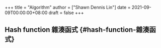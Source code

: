 +++
title = "Algorithm"
author = ["Shawn Dennis Lin"]
date = 2021-09-09T00:00:00+08:00
draft = false
+++

## Hash function 雜湊函式 {#hash-function-雜湊函式}
